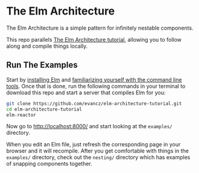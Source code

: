 # The Elm Architecture

The Elm Architecture is a simple pattern for infinitely nestable components.

This repo parallels [The Elm Architecture tutorial][arch], allowing you to follow along and compile things locally.

## Run The Examples

Start by [installing Elm](http://elm-lang.org/install) and [familiarizing yourself with the command line tools](http://elm-lang.org/get-started). Once that is done, run the following commands in your terminal to download this repo and start a server that compiles Elm for you:

```bash
git clone https://github.com/evancz/elm-architecture-tutorial.git
cd elm-architecture-tutorial
elm-reactor
```

Now go to <http://localhost:8000/> and start looking at the `examples/` directory.

When you edit an Elm file, just refresh the corresponding page in your browser and it will recompile. After you get comfortable with things in the `examples/` directory, check out the `nesting/` directory which has examples of snapping components together.

[arch]: http://guide.elm-lang.org/architecture/index.html
